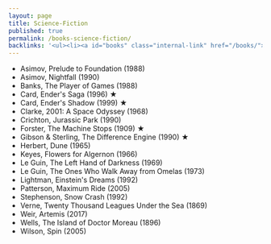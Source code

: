 ```yaml
---
layout: page
title: Science-Fiction
published: true
permalink: /books-science-fiction/
backlinks: '<ul><li><a id="books" class="internal-link" href="/books/">Books</a></li></ul>'
---
```


* Asimov, Prelude to Foundation (1988)
* Asimov, Nightfall (1990)
* Banks, The Player of Games (1988)
* Card, Ender's Saga (1996) ★
* Card, Ender's Shadow (1999) ★
* Clarke, 2001: A Space Odyssey (1968)
* Crichton, Jurassic Park (1990)
* Forster, The Machine Stops (1909) ★
* Gibson & Sterling, The Difference Engine (1990) ★
* Herbert, Dune (1965)
* Keyes, Flowers for Algernon (1966)
* Le Guin, The Left Hand of Darkness (1969)
* Le Guin, The Ones Who Walk Away from Omelas (1973)
* Lightman, Einstein's Dreams (1992)
* Patterson, Maximum Ride (2005)
* Stephenson, Snow Crash (1992)
* Verne, Twenty Thousand Leagues Under the Sea (1869)
* Weir, Artemis (2017)
* Wells, The Island of Doctor Moreau (1896)
* Wilson, Spin (2005)
